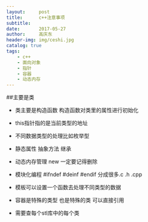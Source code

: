 ```yaml
---
layout:     post
title:      c++注意事项
subtitle:   
date:       2017-05-27
author:     高庆东
header-img: img/ceshi.jpg
catalog: true
tags:
    - c++
    - 面向对象
    - 指针
    - 容器
    - 动态内存
---
```


##主要是类

- 类主要是构造函数 构造函数对类里的属性进行初始化 

- this指针指的是当前类型的地址

- 不同数据类型的处理比如枚举型

- 静态属性 抽象方法 继承

- 动态内存管理  new  一定要记得删除 

- 模块化编程  #ifndef #deinf #endif  分成很多.c .h .cpp

- 模板可以设置一个函数去处理不同类型的数据 

- 容器是特殊的类型 也是特殊的类 可以直接引用 


- 需要查每个stl库中的每个类